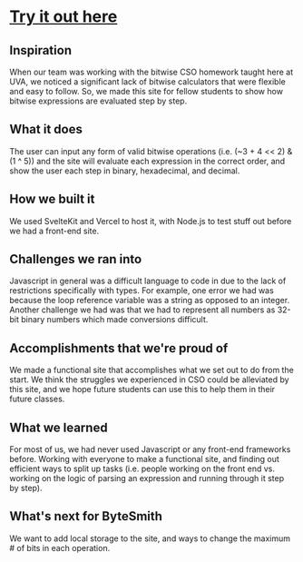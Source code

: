 # [Try it out here](https://byte-smith.vercel.app/)
## Inspiration
When our team was working with the bitwise CSO homework taught here at UVA, we noticed a significant lack of bitwise calculators that were flexible and easy to follow. So, we made this site for fellow students to show how bitwise expressions are evaluated step by step. 
## What it does
The user can input any form of valid bitwise operations (i.e. (~3 + 4 << 2) & (1 ^ 5)) and the site will evaluate each expression in the correct order, and show the user each step in binary, hexadecimal, and decimal.
## How we built it
We used SvelteKit and Vercel to host it, with Node.js to test stuff out before we had a front-end site.
## Challenges we ran into
Javascript in general was a difficult language to code in due to the lack of restrictions specifically with types. For example, one error we had was because the loop reference variable was a string as opposed to an integer. Another challenge we had was that we had to represent all numbers as 32-bit binary numbers which made conversions difficult.
## Accomplishments that we're proud of
We made a functional site that accomplishes what we set out to do from the start. We think the struggles we experienced in CSO could be alleviated by this site, and we hope future students can use this to help them in their future classes.
## What we learned
For most of us, we had never used Javascript or any front-end frameworks before. Working with everyone to make a functional site, and finding out efficient ways to split up tasks (i.e. people working on the front end vs. working on the logic of parsing an expression and running through it step by step). 
## What's next for ByteSmith
We want to add local storage to the site, and ways to change the maximum # of bits in each operation.  

